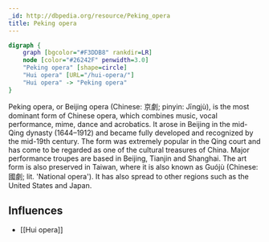 ```yaml
---
_id: http://dbpedia.org/resource/Peking_opera
title: Peking opera
---
```


```dot
digraph {
	graph [bgcolor="#F3DDB8" rankdir=LR]
	node [color="#26242F" penwidth=3.0]
	"Peking opera" [shape=circle]
	"Hui opera" [URL="/hui-opera/"]
	"Hui opera" -> "Peking opera"
}
```

Peking opera, or Beijing opera (Chinese: 京劇; pinyin: Jīngjù), is the most dominant form of Chinese opera, which combines music, vocal performance, mime, dance and acrobatics. It arose in Beijing in the mid-Qing dynasty (1644–1912) and became fully developed and recognized by the mid-19th century. The form was extremely popular in the Qing court and has come to be regarded as one of the cultural treasures of China. Major performance troupes are based in Beijing, Tianjin and Shanghai. The art form is also preserved in Taiwan, where it is also known as Guójù (Chinese: 國劇; lit. 'National opera'). It has also spread to other regions such as the United States and Japan.

## Influences
- [[Hui opera]]
